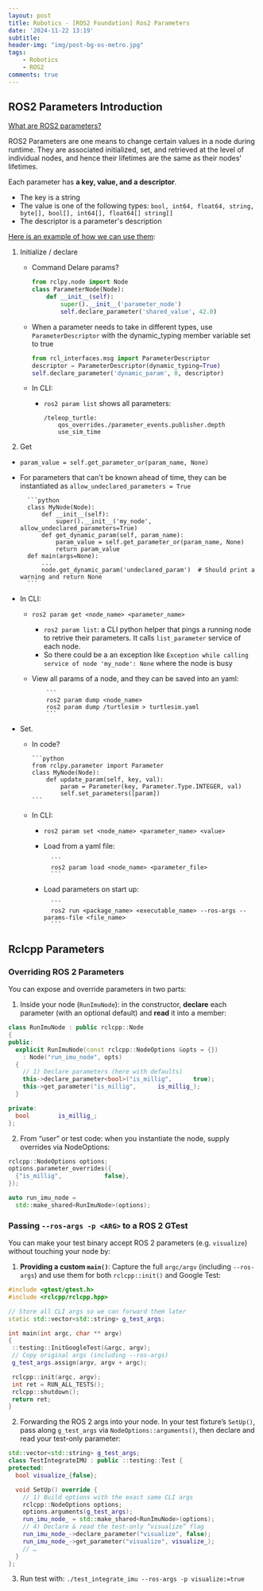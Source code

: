```yaml
---
layout: post
title: Robotics - [ROS2 Foundation] Ros2 Parameters
date: '2024-11-22 13:19'
subtitle: 
header-img: "img/post-bg-os-metro.jpg"
tags:
    - Robotics
    - ROS2
comments: true
---
```


## ROS2 Parameters Introduction

[What are ROS2 parameters?](https://docs.ros.org/en/humble/Concepts/Basic/About-Parameters.html)

ROS2 Parameters are one means to change certain values in a node during runtime. They are associated initialized, set, and retrieved at the level of individual nodes, and hence their lifetimes are the same as their nodes' lifetimes.

Each parameter has **a key, value, and a descriptor**.

- The key is a string
- The value is one of the following types: `bool, int64, float64, string, byte[], bool[], int64[], float64[] string[]`
- The descriptor is a parameter's description

[Here is an example of how we can use them](https://docs.ros.org/en/humble/Tutorials/Beginner-CLI-Tools/Understanding-ROS2-Parameters/Understanding-ROS2-Parameters.html):

1. Initialize / declare
    - Command Delare params?

        ```python
        from rclpy.node import Node
        class ParameterNode(Node):
            def __init__(self):
                super().__init__('parameter_node')
                self.declare_parameter('shared_value', 42.0)
        ```

    - When a parameter needs to take in different types, use `ParameterDescriptor` with the dynamic_typing member variable set to true

        ```python
        from rcl_interfaces.msg import ParameterDescriptor
        descriptor = ParameterDescriptor(dynamic_typing=True)
        self.declare_parameter('dynamic_param', 0, descriptor)
        ```

    - In CLI:
        - `ros2 param list` shows all parameters:

            ```
            /teleop_turtle:
                qos_overrides./parameter_events.publisher.depth
                use_sim_time
            ```

2. Get

- `param_value = self.get_parameter_or(param_name, None)`
- For parameters that can't be known ahead of time, they can be instantiated as  `allow_undeclared_parameters = True`

        ```python
        class MyNode(Node):
            def __init__(self):
                super().__init__('my_node', allow_undeclared_parameters=True) 
            def get_dynamic_param(self, param_name):
                param_value = self.get_parameter_or(param_name, None)
                return param_value
        def main(args=None):
            ...
            node.get_dynamic_param('undeclared_param')  # Should print a warning and return None
        ```

- In CLI:
  - `ros2 param get <node_name> <parameter_name>`
    - `ros2 param list`: a CLI python helper that pings a running node to retrive their parameters. It calls `list_parameter` service of each node.
    - So there could be a an exception like `Exception while calling service of node 'my_node': None` where the node is busy

  - View all params of a node, and they can be saved into an yaml:

            ```
            ros2 param dump <node_name>
            ros2 param dump /turtlesim > turtlesim.yaml
            ```

- Set.
  - In code?

        ```python
        from rclpy.parameter import Parameter
        class MyNode(Node):
            def update_param(self, key, val):
                param = Parameter(key, Parameter.Type.INTEGER, val)
                self.set_parameters([param])
        ```

  - In CLI:
    - `ros2 param set <node_name> <parameter_name> <value>`
    - Load from a yaml file:

            ```
            ros2 param load <node_name> <parameter_file>
            ```

    - Load parameters on start up:

            ```
            ros2 run <package_name> <executable_name> --ros-args --params-file <file_name>
            ```

## Rclcpp Parameters

### Overriding ROS 2 Parameters

You can expose and override parameters in two parts:

1. Inside your node (`RunImuNode`): in the constructor, **declare** each parameter (with an optional default) and **read** it into a member:

```cpp
class RunImuNode : public rclcpp::Node
{
public:
  explicit RunImuNode(const rclcpp::NodeOptions &opts = {})
    : Node("run_imu_node", opts)
  {
    // 1) Declare parameters (here with defaults)
    this->declare_parameter<bool>("is_millig",      true);
    this->get_parameter("is_millig",      is_millig_);
  }

private:
  bool        is_millig_;
};
```

2. From “user” or test code: when you instantiate the node, supply overrides via NodeOptions:

```cpp
rclcpp::NodeOptions options;
options.parameter_overrides({
  {"is_millig",            false},
});

auto run_imu_node = 
  std::make_shared<RunImuNode>(options);
```

### Passing `--ros-args -p <ARG>` to a ROS 2 GTest

You can make your test binary accept ROS 2 parameters (e.g. `visualize`) without touching your node by:

1. **Providing a custom `main()`**: Capture the full `argc/argv` (including `--ros-args`) and use them for both `rclcpp::init()` and Google Test:

```cpp
#include <gtest/gtest.h>
#include <rclcpp/rclcpp.hpp>

// Store all CLI args so we can forward them later
static std::vector<std::string> g_test_args;

int main(int argc, char ** argv)
{
 ::testing::InitGoogleTest(&argc, argv);
 // Copy original args (including --ros-args)
 g_test_args.assign(argv, argv + argc);

 rclcpp::init(argc, argv);
 int ret = RUN_ALL_TESTS();
 rclcpp::shutdown();
 return ret;
}
```

2. Forwarding the ROS 2 args into your node. In your test fixture’s `SetUp()`, pass along `g_test_args` via `NodeOptions::arguments()`, then declare and read your test-only parameter:

```cpp
std::vector<std::string> g_test_args;
class TestIntegrateIMU : public ::testing::Test {
protected:
  bool visualize_{false};

  void SetUp() override {
    // 1) Build options with the exact same CLI args
    rclcpp::NodeOptions options;
    options.arguments(g_test_args);
    run_imu_node_ = std::make_shared<RunImuNode>(options);
    // 4) Declare & read the test-only “visualize” flag
    run_imu_node_->declare_parameter("visualize", false);
    run_imu_node_->get_parameter("visualize", visualize_);
    // …
  }
};

```

3. Run test with: `./test_integrate_imu --ros-args -p visualize:=true`
